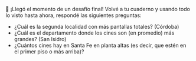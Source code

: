 🏅 ¡Llegó el momento de un desafío final! Volvé a tu cuaderno y usando todo lo visto hasta ahora, respondé las siguientes preguntas:

- ¿Cuál es la segunda localidad con más pantallas totales? (Córdoba)
- ¿Cuál es el departamento donde los cines son (en promedio) más grandes? (San Isidro) 
- ¿Cuántos cines hay en Santa Fe en planta altas (es decir, que estén en el primer piso o más arriba)?